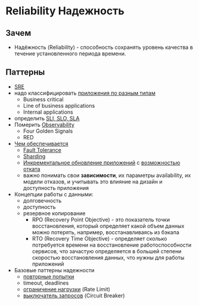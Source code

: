 # Reliability Надежность

## Зачем

- Надёжность (Reliability) - способность сохранять уровень качества в течение установленного периода времени.

## Паттерны

- [SRE](../../devops/sre.md)
- надо классифицировать [приложения по разным типам](https://tellmeabout.tech/create-reliable-systems-is-the-game-worth-the-candle-50cfb7714167)
  - Business critical
  - Line of business applications
  - Internal applications
- определить [SLI, SLO, SLA](../../devops/sre.md)
- Померить [Observability](observability.md)
  - Four Golden Signals
  - RED
- [Чем обеспечивается](https://www.youtube.com/watch?v=pTPDj8J6JC8)
  - [Fault Tolerance](fault.tolerance.md)
  - [Sharding](../pattern/performance/shard.db.md)
  - [Инкрементальное обновление приложений](../pattern/deployment/pattern.deploy.md) с [возможностью отката](../pattern/deployment/pattern.rollback.md)
  - важно понимать свои __зависимости__, их параметры availability, их модели отказов, и учитывать это влияние на дизайн и доступность приложения
- Концепции работы с данными:
  - долговечность
  - доступность
  - резервное копирование
    - RPO (Recovery Point Objective) - это показатель точки восстановления, который определяет какой объем данных можно потерять, например, восстанавливаясь из бэкапа
    - RTO (Recovery Time Objective) - определяет сколько потребуется времени на восстановление работоспособности сервисов, что зачастую определяется в большей степени скоростью восстановления данных, что нужны для работы приложений
- Базовые паттерны надежности
  - [повторные попытки](../pattern/system.design/fault.tolerance/pattern.failure.md#логика-повторения-retry-logic-retry-policy)
  - timeout, deadlines
  - [ограничение нагрузки](../pattern/performance/rate.limit.md) (Rate Limit)
  - [выключатель запросов](../pattern/system.design/fault.tolerance/pattern.failure.md#автоматы-замыкания-circuit-breakers) (Circuit Breaker)
